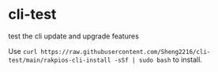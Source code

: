 # cli-test
test the cli update and upgrade features


Use `curl https://raw.githubusercontent.com/Sheng2216/cli-test/main/rakpios-cli-install -sSf | sudo bash` to install. 
